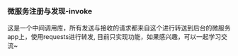 ### 微服务注册与发现-invoke

这是一个中间调用库，所有发送与接收的请求都来自这个进行转送到后台的微服务app上，使用requests进行转发,
目前只实现功能，如果感兴趣，可以一起学习交流~


